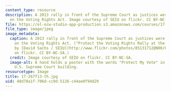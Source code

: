 ```yaml
---
content_type: resource
description: A 2013 rally in front of the Supreme Court as justices were hearing cases
  on the Voting Rights Act. Image courtesy of SEIU on flickr. CC BY-NC-SA.
file: https://ol-ocw-studio-app-production.s3.amazonaws.com/courses/17-267-democracy-in-america-fall-2013/48d78a1f706dcc9d5126c44ae0f94d29_17-267f13-th.jpg
file_type: image/jpeg
image_metadata:
  caption: A 2013 rally in front of the Supreme Court as justices were hearing cases
    on the Voting Rights Act. ("Protect the Voting Rights Rally at the SCOTUS." Photo
    by [David Sachs / SEIU](http://www.flickr.com/photos/85131712@N00/8512765859/in/photolist-dYf9Ha-dYf9xF-dYf9Cn-dYkQsh-4qmw7e-axTXED-4G9BDk-5zmrhg-5znB7T-8PM2oj-8PHZca-8PHYQ2-8PM3XL-8PM4vL-8PHZQe-8PHXNz-8PHZ4D-8PHZyD-8PM3Jm-8PHZj6-8PM2z9-8PM39o-8PMaEh-5ziB39-8PM58E-8PM3qU-8PHZXV-8rMzMk-4Q3tHh-9xn7L1-5zhZAq-b2T86Z-7h2q-4CY8-4qgDQ2-9LNzTV-dFdeuE-4mBrJ-7bWU-5zxqv1-883JuX-5zgyQ2-4qq4To-dXJBWS-dXJAB3-dXJBqy-8StTJL-883PBK-8871kh-87EuDo-5ysiwD)
    on flickr. CC BY-NC-SA.)
  credit: Image courtesy of SEIU on flickr. CC BY-NC-SA.
  image-alt: A hand holds a poster with the words "Protect My Vote" in front of the
    U.S. Supreme Court building.
resourcetype: Image
title: 17-267f13-th.jpg
uid: 48d78a1f-706d-cc9d-5126-c44ae0f94d29
---
```


